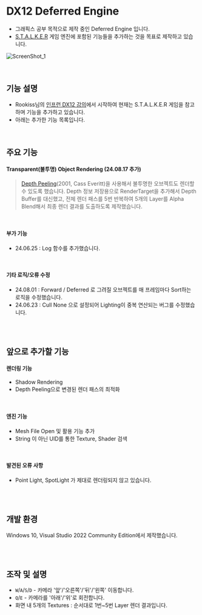 # DX12 Deferred Engine
* 그래픽스 공부 목적으로 제작 중인 Deferred Engine 입니다.
* [S.T.A.L.K.E.R](https://developer.nvidia.com/gpugems/gpugems2/part-ii-shading-lighting-and-shadows/chapter-9-deferred-shading-stalker) 게임 엔진에 포함된 기능들을 추가하는 것을 목표로 제작하고 있습니다.

![ScreenShot_1](https://github.com/user-attachments/assets/e6f975a9-8fd7-4325-8072-11290a796c70)




<br/>

## 기능 설명
* Rookiss님의 [인프런 DX12 강의](https://www.inflearn.com/course/%EC%96%B8%EB%A6%AC%EC%96%BC-3d-mmorpg-2/dashboard)에서 시작하여 현재는 S.T.A.L.K.E.R 게임을 참고하며 기능을 추가하고 있습니다. <br/>
* 아래는 추가한 기능 목록입니다.



<br/>


## 주요 기능
#### Transparent(불투명) Object Rendering (24.08.17 추가)
>[Depth Peeling](https://my.eng.utah.edu/~cs5610/handouts/order_independent_transparency.pdf)(2001, Cass Everitt)을 사용해서 불투명한 오브젝트도 렌더할 수 있도록 했습니다.
Depth 정보 저장용으로 RenderTarget을 추가해서 Depth Buffer를 대신했고,
전체 렌더 패스를 5번 반복하여 5개의 Layer를 Alpha Blend해서 최종 렌더 결과를 도출하도록 제작했습니다.

<br/>
  
#### 부가 기능
* 24.06.25 : Log 함수를 추가했습니다.

<br/>

#### 기타 로직/오류 수정
* 24.08.01 : Forward / Deferred 로 그려질 오브젝트를 매 프레임마다 Sort하는 로직을 수정했습니다.
* 24.06.23 : Cull None 으로 설정되어 Lighting이 중복 연산되는 버그를 수정했습니다.


<br/>
<br/>

## 앞으로 추가할 기능
#### 렌더링 기능
* Shadow Rendering
* Depth Peeling으로 변경된 렌더 패스의 최적화

<br/>

#### 엔진 기능
* Mesh File Open 및 활용 기능 추가
* String 이 아닌 UID를 통한 Texture, Shader 검색

<br/>

#### 발견된 오류 사항
* Point Light, SpotLight 가 제대로 렌더링되지 않고 있습니다.

<br/>
<br/>


## 개발 환경
Windows 10, Visual Studio 2022 Community Edition에서 제작했습니다.


<br/>
<br/>



## 조작 및 설명
* `W`/`A`/`S`/`D` - 카메라 '앞'/'오른쪽'/'뒤'/'왼쪽' 이동합니다.
* `Q`/`E` - 카메라를 '아래'/'위'로 회전합니다.
* 화면 내 5개의 Textures : 순서대로 1번~5번 Layer 렌더 결과입니다.

